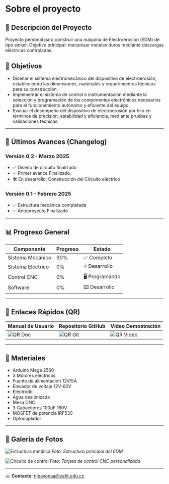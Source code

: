 # Sobre el proyecto

## 📌 Descripción del Proyecto
Proyecto personal para construir una máquina de Electroerosión (EDM) de tipo sinker. Objetivo principal: mecanizar metales duros mediante descargas eléctricas controladas.

## 📌 Objetivos
- Diseñar el sistema electromecánico del dispositivo de electroerosión, estableciendo las dimensiones, materiales y requerimientos técnicos para su construcción.
- Implementar el sistema de control e instrumentación mediante la selección y programación de los componentes electrónicos necesarios para el funcionamiento autónomo y eficiente del equipo.
- Evaluar el desempeño del dispositivo de electroerosión por hilo en términos de precisión, estabilidad y eficiencia, mediante pruebas y validaciones técnicas.


---

## 🚀 Últimos Avances (Changelog)

### Versión 0.2 - Marzo 2025
- ✅ Diseño de circuito finalizado
- ✅ Primer avance Finalizado.
- 🛠️ En desarrollo: Construcción del Circuito eléctrico

### Versión 0.1 - Febrero 2025
- ✅ Estructura mecánica completada
- ✅ Anteproyecto Finalizado

---

## 📊 Progreso General
| Componente       | Progreso | Estado         |
|------------------|----------|----------------|
| Sistema Mecánico | 90%      | ✅ Completo   |
| Sistema Eléctrico| 0%      | ⚡ Desarrollo  |
| Control CNC      | 0%      | 🖥️ Programando |
| Software         | 0%      | ⌨️ Desarrollo  |

---

## 🔗 Enlaces Rápidos (QR)
| Manual de Usuario | Repositorio GitHub | Vídeo Demostración |
|-----------------------|--------------------|--------------------|
| ![QR Doc](URL_QR1)    | ![QR Git](URL_QR2) | ![QR Video](URL_QR3) |

---

## 🧰 Materiales
- Arduino Mega 2560
- 3 Motores eléctricos 
- Fuente de alimentación 12V/5A
- Elevador de voltaje 12V-60V
- Electrodo
- Agua desionizada
- Mesa CNC
- 3 Capacitores 100uF 160V
- MOSFET de potencia IRF530
- Optocoplador

---

## 📸 Galería de Fotos
![Estructura metálica](URL_IMAGEN1)
*Foto: Estructura principal del EDM*

![Circuito de control](URL_IMAGEN2)
*Foto: Tarjeta de control CNC personalizada*

---


✉️ **Contacto**: [njbayonaa@eafit.edu.co](mailto:njbayonaa@eafit.edu.co)